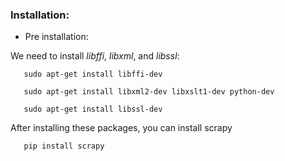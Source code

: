 


### Installation:

  * Pre installation:

   We need to install *libffi*, *libxml*, and *libssl*:

```
   sudo apt-get install libffi-dev

   sudo apt-get install libxml2-dev libxslt1-dev python-dev

   sudo apt-get install libssl-dev
```

After installing these packages, you can install scrapy

```
   pip install scrapy
```



